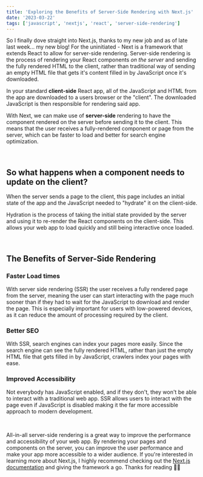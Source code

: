```yaml
---
title: 'Exploring the Benefits of Server-Side Rendering with Next.js'
date: '2023-03-22'
tags: ['javascript', 'nextjs', 'react', 'server-side-rendering']
---
```


So I finally dove straight into Next.js, thanks to my new job and as of late last week... my new blog! For the uninitiated - Next is a framework that extends React to allow for server-side rendering. Server-side rendering is the process of rendering your React components _on the server_ and sending the fully rendered HTML to the client, rather than traditional way of sending an empty HTML file that gets it's content filled in by JavaScript once it's downloaded.

In your standard <b>client-side</b> React app, all of the JavaScript and HTML from the app are downloaded to a users browser or the "client". The downloaded JavaScript is then responsible for rendering said app.

With Next, we can make use of <b>server-side</b> rendering to have the component rendered on the server before sending it to the client. This means that the user receives a fully-rendered component or page from the server, which can be faster to load and better for search engine optimization.

</br>

## So what happens when a component needs to update on the client? 
When the server sends a page to the client, this page includes an initial state of the app and the JavaScript needed to "hydrate" it on the client-side.

Hydration is the process of taking the initial state provided by the server and using it to re-render the React components on the client-side. This allows your web app to load quickly and still being interactive once loaded.

</br>

## The Benefits of Server-Side Rendering


### Faster Load times

With server side rendering (SSR) the user receives a fully rendered page from the server, meaning the user can start interacting with the page much sooner than if they had to wait for the JavaScript to download and render the page. This is especially important for users with low-powered devices, as it can reduce the amount of processing required by the client.

### Better SEO

With SSR, search engines can index your pages more easily. Since the search engine can see the fully rendered HTML, rather than just the empty HTML file that gets filled in by JavaScript, crawlers index your pages with ease.

### Improved Accessibility

Not everybody has JavaScript enabled, and if they don't, they won't be able to interact with a traditional web app. SSR allows users to interact with the page even if JavaScript is disabled making it the far more accessible approach to modern development.

</br>

All-in-all server-side rendering is a great way to improve the performance and accessibility of your web app. By rendering your pages and components on the server, you can improve the user performance and make your app more accessible to a wider audience. If you're interested in learning more about Next.js, I highly recommend checking out the [Next.js documentation](https://nextjs.org/docs/getting-started) and giving the framework a go. Thanks for reading ✌🏼




